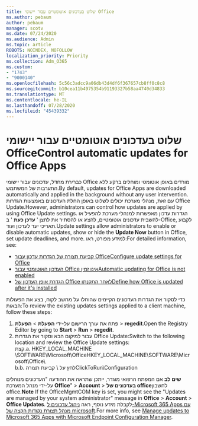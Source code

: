 ```yaml
---
title: שלוט בעדכונים אוטומטיים עבור יישומי Office
ms.author: pebaum
author: pebaum
manager: scotv
ms.date: 07/24/2020
ms.audience: Admin
ms.topic: article
ROBOTS: NOINDEX, NOFOLLOW
localization_priority: Priority
ms.collection: Adm_O365
ms.custom:
- "1743"
- "9000140"
ms.openlocfilehash: 5c56c3adcc9a06db43d4df6f367657cb8ff0c8c8
ms.sourcegitcommit: b10cea11b4975354b91193327b58aa4740d34833
ms.translationtype: MT
ms.contentlocale: he-IL
ms.lasthandoff: 07/28/2020
ms.locfileid: "45439332"
---
```

# <a name="control-automatic-updates-for-office-apps"></a><span data-ttu-id="4251a-102">שלוט בעדכונים אוטומטיים עבור יישומי Office</span><span class="sxs-lookup"><span data-stu-id="4251a-102">Control automatic updates for Office Apps</span></span>

<span data-ttu-id="4251a-103">כברירת מחדל, עדכונים עבור יישומי Office מורדים באופן אוטומטי ומוחלים ברקע ללא התערבות של המשתמש.</span><span class="sxs-lookup"><span data-stu-id="4251a-103">By default, updates for Office Apps are downloaded automatically and applied in the background without any user intervention.</span></span> <span data-ttu-id="4251a-104">עם זאת, מנהלי מערכת יכולים לשלוט באופן החלת העדכונים באמצעות הגדרות Office Update.</span><span class="sxs-lookup"><span data-stu-id="4251a-104">However, administrators can control how updates are applied by using Office Update settings.</span></span> <span data-ttu-id="4251a-105">הגדרות עדכון מאפשרות למנהלי מערכת להפעיל או להשבית עדכונים אוטומטיים, להציג או להסתיר את לחצן ' **עדכן כעת** ' ב-Office, לקבוע תאריכי יעד לעדכון ועוד.</span><span class="sxs-lookup"><span data-stu-id="4251a-105">Update settings allow administrators to enable or disable automatic updates, show or hide the **Update Now** button in Office, set update deadlines, and more.</span></span> <span data-ttu-id="4251a-106">למידע מפורט, ראו:</span><span class="sxs-lookup"><span data-stu-id="4251a-106">For detailed information, see:</span></span>

- [<span data-ttu-id="4251a-107">קביעת תצורה של הגדרות עדכון עבור Office</span><span class="sxs-lookup"><span data-stu-id="4251a-107">Configure update settings for Office</span></span>](https://docs.microsoft.com/deployoffice/configure-update-settings-for-office-365-proplus)  
- [<span data-ttu-id="4251a-108">העדכון האוטומטי עבור Office אינו זמין</span><span class="sxs-lookup"><span data-stu-id="4251a-108">Automatic updating for Office is not enabled</span></span>](https://support.microsoft.com/help/2753538/automatic-updating-for-office-2013-and-office-2016-click-to-run-is-not)  
- [<span data-ttu-id="4251a-109">הגדרת אופן העדכון של Office לאחר התקנתו</span><span class="sxs-lookup"><span data-stu-id="4251a-109">Define how Office is updated after it's installed</span></span>](https://docs.microsoft.com/deployoffice/configuration-options-for-the-office-2016-deployment-tool#updates-element)

<span data-ttu-id="4251a-110">כדי לסקור את הגדרות העדכונים הקיימים שהוחלו על מחשב לקוח, בצע את הפעולות הבאות:</span><span class="sxs-lookup"><span data-stu-id="4251a-110">To review the existing updates settings applied to a client machine, follow these steps:</span></span>

1. <span data-ttu-id="4251a-111">פתח את עורך הרישום על-ידי **הפעלת**  >  **הפעלת**  >  **regedit**.</span><span class="sxs-lookup"><span data-stu-id="4251a-111">Open the Registry Editor by going to **Start** > **Run** > **regedit**.</span></span>
2. <span data-ttu-id="4251a-112">עבור למיקום הבא וסקור את הגדרות Office Update:</span><span class="sxs-lookup"><span data-stu-id="4251a-112">Switch to the following location and review the Office Update settings:</span></span>  
    <span data-ttu-id="4251a-113">קצת.</span><span class="sxs-lookup"><span data-stu-id="4251a-113">a.</span></span> <span data-ttu-id="4251a-114">HKEY_LOCAL_MACHINE \SOFTWARE\Microsoft\Office</span><span class="sxs-lookup"><span data-stu-id="4251a-114">HKEY_LOCAL_MACHINE\SOFTWARE\Microsoft\Office</span></span>\  
    <span data-ttu-id="4251a-115">b.</span><span class="sxs-lookup"><span data-stu-id="4251a-115">b.</span></span> <span data-ttu-id="4251a-116">לחץ על \ קביעת תצורה</span><span class="sxs-lookup"><span data-stu-id="4251a-116">ClickToRun\Configuration</span></span>

<span data-ttu-id="4251a-117">**שים לב**  אם המפתח הרפואי מוגדר, ייתכן שתראה את ההודעה "העדכונים מנוהלים על-ידי מנהל המערכת **Office**"  >  **Account**  >  **בעדכונים של office**לחשבון office.</span><span class="sxs-lookup"><span data-stu-id="4251a-117">**Note**  If the OfficeMgmtCOM key is set, you might see the "Updates are managed by your system administrator" message in **Office** > **Account** > **Office Updates**.</span></span> <span data-ttu-id="4251a-118">לקבלת מידע נוסף, ראה [ניהול עדכונים ל-Microsoft 365 Apps עם מנהל תצורת נקודות הקצה של microsoft](https://docs.microsoft.com/deployoffice/manage-updates-to-office-365-proplus-with-system-center-configuration-manager#method-1-use-office-deployment-tool-to-enable-office-365-clients-to-receive-updates-from-configuration-manager).</span><span class="sxs-lookup"><span data-stu-id="4251a-118">For more info, see [Manage updates to Microsoft 365 Apps with Microsoft Endpoint Configuration Manager](https://docs.microsoft.com/deployoffice/manage-updates-to-office-365-proplus-with-system-center-configuration-manager#method-1-use-office-deployment-tool-to-enable-office-365-clients-to-receive-updates-from-configuration-manager).</span></span>  